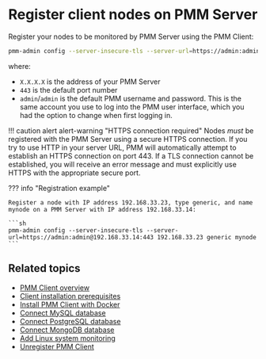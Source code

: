 # Register client nodes on PMM Server

Register your nodes to be monitored by PMM Server using the PMM Client:

```sh
pmm-admin config --server-insecure-tls --server-url=https://admin:admin@X.X.X.X:443
```

where: 

- `X.X.X.X` is the address of your PMM Server
- `443` is the default port number
- `admin`/`admin` is the default PMM username and password. This is the same account you use to log into the PMM user interface, which you had the option to change when first logging in.

!!! caution alert alert-warning "HTTPS connection required"
    Nodes *must* be registered with the PMM Server using a secure HTTPS connection. If you try to use HTTP in your server URL, PMM will automatically attempt to establish an HTTPS connection on port 443. If a TLS connection cannot be established, you will receive an error message and must explicitly use HTTPS with the appropriate secure port.

??? info "Registration example"

    Register a node with IP address 192.168.33.23, type generic, and name mynode on a PMM Server with IP address 192.168.33.14:

    ```sh
    pmm-admin config --server-insecure-tls --server-url=https://admin:admin@192.168.33.14:443 192.168.33.23 generic mynode
    ```

## Related topics

- [PMM Client overview](../install-pmm-client/index.md) 
- [Client installation prerequisites](../install-pmm-client/prerequisites.md) 
- [Install PMM Client with Docker](../install-pmm-client/docker.md) 
- [Connect MySQL database](../install-pmm-client/connect-database/mysql/mysql.md)
- [Connect PostgreSQL database](../install-pmm-client/connect-database/postgresql.md) 
- [Connect MongoDB database](../install-pmm-client/connect-database/mongodb.md)
- [Add Linux system monitoring](../install-pmm-client/connect-database/linux.md) 
- [Unregister PMM Client](../../uninstall-pmm/unregister_client.md)
